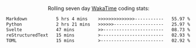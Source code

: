 <p align="center">Rolling seven day <a href="https://wakatime.com/@syrkis"/>WakaTime</a> coding stats:</p>
<!--START_SECTION:waka-->

```txt
Markdown           5 hrs 4 mins    >>>>>>>>>>>>>>-----------   55.97 %
Python             2 hrs 21 mins   >>>>>>-------------------   25.97 %
Svelte             47 mins         >>-----------------------   08.73 %
reStructuredText   15 mins         >------------------------   02.93 %
TOML               15 mins         >------------------------   02.92 %
```

<!--END_SECTION:waka-->
